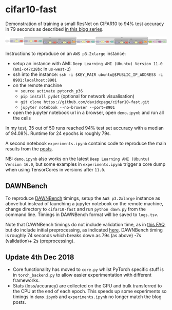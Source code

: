 # cifar10-fast

Demonstration of training a small ResNet on CIFAR10 to 94% test accuracy in 79 seconds as described [in this blog series](https://www.myrtle.ai/2018/09/24/how_to_train_your_resnet/).

<img src="net.svg">

Instructions to reproduce on an `AWS p3.2xlarge` instance:
- setup an instance with AMI: `Deep Learning AMI (Ubuntu) Version 11.0` (`ami-c47c28bc` in `us-west-2`) 
- ssh into the instance: `ssh -i $KEY_PAIR ubuntu@$PUBLIC_IP_ADDRESS -L 8901:localhost:8901`
- on the remote machine
    - `source activate pytorch_p36`
    - `pip install pydot` (optional for network visualisation)
    - `git clone https://github.com/davidcpage/cifar10-fast.git`
    - `jupyter notebook --no-browser --port=8901`
 - open the jupyter notebook url in a browser, open `demo.ipynb` and run all the cells

 In my test, 35 out of 50 runs reached 94% test set accuracy with a median of 94.08%. Runtime for 24 epochs is roughly 79s.

 A second notebook `experiments.ipynb` contains code to reproduce the main results from the [posts](https://www.myrtle.ai/2018/09/24/how_to_train_your_resnet/).

NB: `demo.ipynb` also works on the latest `Deep Learning AMI (Ubuntu) Version 16.0`, but some examples in `experiments.ipynb` trigger a core dump when using TensorCores in versions after `11.0`.
 
## DAWNBench 
 To reproduce [DAWNBench](https://dawn.cs.stanford.edu/benchmark/index.html#cifar10-train-time) timings, setup the `AWS p3.2xlarge` instance as above but instead of launching a jupyter notebook on the remote machine, change directory to `cifar10-fast` and run `python dawn.py` from the command line. Timings in DAWNBench format will be saved to `logs.tsv`. 
 
 Note that DAWNBench timings do not include validation time, as in [this FAQ](https://github.com/stanford-futuredata/dawn-bench-entries), but do include initial preprocessing, as indicated [here](https://groups.google.com/forum/#!topic/dawn-bench-community/YSDRTOLMaMU). DAWNBench timing is roughly 74 seconds which breaks down as 79s (as above) -7s (validation)+ 2s (preprocessing).

## Update 4th Dec 2018
- Core functionality has moved to `core.py` whilst PyTorch specific stuff is in `torch_backend.py` to allow easier experimentation with different frameworks.
- Stats (loss/accuracy) are collected on the GPU and bulk transferred to the CPU at the end of each epoch. This speeds up some experiments so timings in `demo.ipynb` and `experiments.ipynb` no longer match the blog posts.

 


